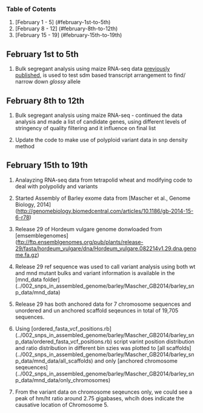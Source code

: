 ### Table of Cotents
1. [February 1 - 5]  (#february-1st-to-5th)
2. [February 8 - 12]  (#february-8th-to-12th)
3. [February 15 - 19]  (#february-15th-to-19th)
## February 1st to 5th

1. Bulk segregant analysis using maize RNA-seq data [previously published](http://journals.plos.org/plosone/article?id=10.1371/journal.pone.0036406), is used to test sdm based transcript arrangement to find/ narrow down *glossy* allele


## February 8th to 12th

1. Bulk segregant analysis using maize RNA-seq - continued the data analysis and made a list of candidate genes, using different levels of stringency of quality filtering and it influence on final list

2. Update the code to make use of polyploid variant data in snp density method


## February 15th to 19th

1. Analayzing RNA-seq data from tetrapolid wheat and modifying code to deal with polypolidy and variants

2. Started Assembly of Barley exome data from [Mascher et al., Genome Biology, 2014] (http://genomebiology.biomedcentral.com/articles/10.1186/gb-2014-15-6-r78)

3. Release 29 of Hordeum vulgare genome donwloaded from [emsemblegenomes] (ftp://ftp.ensemblgenomes.org/pub/plants/release-29/fasta/hordeum_vulgare/dna/Hordeum_vulgare.082214v1.29.dna.genome.fa.gz)

4. Release 29 ref sequence was used to call variant analysis using both wt and mnd mutant bulks and variant information is available in the [mnd_data folder] (../002_snps_in_assembled_genome/barley/Mascher_GB2014/barley_snp_data/mnd_data)

5. Release 29 has both anchored data for 7 chromosome sequences and unordered and un anchored scaffold seqeunces in total of 19,705 sequences.

6. Using [ordered_fasta_vcf_positions.rb] (../002_snps_in_assembled_genome/barley/Mascher_GB2014/barley_snp_data/ordered_fasta_vcf_positions.rb) script varint position distribution and ratio distribution in different bin szies was plotted to [all scaffolds] (../002_snps_in_assembled_genome/barley/Mascher_GB2014/barley_snp_data/mnd_data/all_scaffolds) and only [anchored chromosome seqeuences] (../002_snps_in_assembled_genome/barley/Mascher_GB2014/barley_snp_data/mnd_data/only_chromosomes)

7. From the variant data on chromosome seqeunces only, we could see a peak of hm/ht ratio around 2.75 gigabases, whcih does indicate the causative location of Chromosome 5.